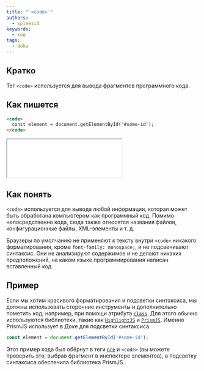 ```yaml
---
title: "`<code>`"
authors:
  - xpleesid
keywords:
  - код
tags:
  - doka
---
```


## Кратко

Тег `<code>` используется для вывода фрагментов программного кода.

## Как пишется

```html
<code>
  const element = document.getElementById('#some-id');
</code>
```

<iframe title="Базовый пример" src="demos/basic/" height="100"></iframe>

## Как понять

`<code>` используется для вывода любой информации, которая может быть обработана компьютером как программный код. Помимо непосредственно кода, сюда также относятся названия файлов, конфигурационные файлы, XML-элементы и т. д.

Браузеры по умолчанию не применяют к тексту внутри `<code>` никакого форматирования, кроме `font-family: monospace;`, и не подсвечивают синтаксис. Они не анализируют содержимое и не делают никаких предположений, на каком языке программирования написан вставленный код.

## Пример

Если мы хотим красивого форматирования и подсветки синтаксиса, мы должны использовать сторонние инструменты и дополнительно пометить код, например, при помощи атрибута [`class`](/html/class/). Для этого обычно используются библиотеки, такие как [`HighlightJS`](https://highlightjs.org/) и [`PrismJS`](https://prismjs.com/). Именно PrismJS использует в Доке для подсветки синтаксиса.

```javascript
const element = document.getElementById('#some-id');
```

Этот пример кода был обёрнут в теги [`pre`](/html/pre/) и `<code>` (вы можете проверить это, выбрав фрагмент в инспекторе элементов), а подсветку синтаксиса обеспечила библиотека PrismJS.

